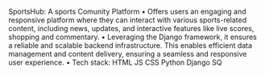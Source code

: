 SportsHub: A sports Comunity Platform
• Offers users an engaging and responsive platform where they can interact with various sports-related content, including
news, updates, and interactive features like live scores, shopping and commentary.
• Leveraging the Django framework, it ensures a reliable and scalable backend infrastructure. This enables efficient data
management and content delivery, ensuring a seamless and responsive user experience.
• Tech stack: HTML JS CSS Python Django SQ
